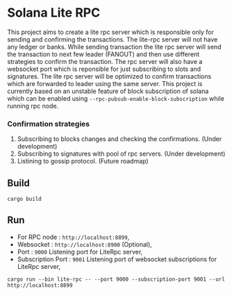 # Solana Lite RPC

This project aims to create a lite rpc server which is responsible only for sending and confirming the transactions. 
The lite-rpc server will not have any ledger or banks.
While sending transaction the lite rpc server will send the transaction to next few leader (FANOUT) and then use different strategies to confirm the transaction. 
The rpc server will also have a websocket port which is reponsible for just subscribing to slots and signatures. 
The lite rpc server will be optimized to confirm transactions which are forwarded to leader using the same server.
This project is currently based on an unstable feature of block subscription of solana which can be enabled using `--rpc-pubsub-enable-block-subscription` while running rpc node.

### Confirmation strategies
1) Subscribing to blocks changes and checking the confirmations. (Under development)
2) Subscribing to signatures with pool of rpc servers. (Under development)
3) Listining to gossip protocol. (Future roadmap)

## Build 
`cargo build`

## Run
* For RPC node : `http://localhost:8899`,
* Websocket : `http://localhost:8900` (Optional),
* Port : `9000` Listening port for LiteRpc server,
* Subscription Port : `9001` Listening port of websocket subscriptions for LiteRpc server,


```
cargo run --bin lite-rpc -- --port 9000 --subscription-port 9001 --url http://localhost:8899
```